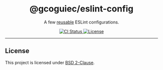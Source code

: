 <h1 align="center">@gcoguiec/eslint-config</h1>
<p align="center">
  A few <a href="https://eslint.org/docs/developer-guide/shareable-configs">reusable</a> ESLint configurations.
</p>
<p align="center">
  <a href="https://github.com/gcoguiec/eslint-config/actions/workflows/ci.yml">
    <img src="https://img.shields.io/github/actions/workflow/status/gcoguiec/eslint-config/ci.yml?branch=main&label=ci&style=flat-square" alt="CI Status"/>
  </a>
  <a href="https://github.com/gcoguiec/eslint-config/blob/main/LICENSE.md">
    <img src="https://img.shields.io/github/license/gcoguiec/eslint-config?style=flat-square&label=License"
         alt="License"/>
  </a>
</p>

<hr>

## License

This project is licensed under [BSD 2-Clause](https://spdx.org/licenses/BSD-2-Clause.html).
